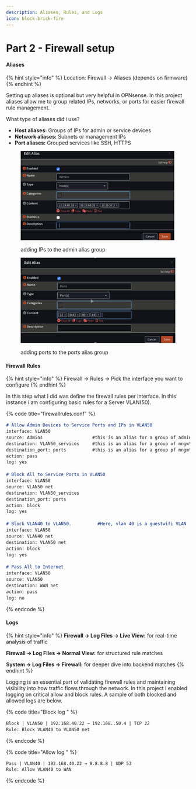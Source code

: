 ```yaml
---
description: Aliases, Rules, and Logs
icon: block-brick-fire
---
```


# Part 2 - Firewall setup

#### Aliases&#x20;

{% hint style="info" %}
Location: Firewall → Aliases (depends on firmware)
{% endhint %}

Setting up aliases is optional but very helpful in OPNsense. In this project aliases allow me to group related IPs, networks, or ports for easier firewall rule management.

What type of aliases did i use?&#x20;

* **Host aliases:** Groups of IPs for admin or service devices
* **Network aliases:** Subnets or management IPs
* **Port aliases:** Grouped services like SSH, HTTPS

<figure><img src="../../../.gitbook/assets/image (15).png" alt="" width="421"><figcaption><p>adding IPs to the admin alias group</p></figcaption></figure>

<figure><img src="../../../.gitbook/assets/image (16).png" alt="" width="435"><figcaption><p>adding ports to the ports alias group</p></figcaption></figure>



#### Firewall Rules

{% hint style="info" %}
Firewall → Rules → Pick the interface you want to configure
{% endhint %}

In this step what I did was define the firewall rules per interface. In this instance i am configuring basic rules for a Server VLAN(50). &#x20;

{% code title="firewallrules.conf" %}
```markdown
# Allow Admin Devices to Service Ports and IPs in VLAN50
interface: VLAN50
source: Admins			         #this is an alias for a group of admins on across all interfaces
destination: VLAN50_services   	 #this is an alias for a group of mngmt ips on VLAN50
destination_port: ports	         #this is an alias for a group pf mngmt ports on VLAN50
action: pass
log: yes

# Block All to Service Ports in VLAN50
interface: VLAN50
source: VLAN50 net
destination: VLAN50_services
destination_port: ports
action: block
log: yes

# Block VLAN40 to VLAN50. 	       #Here, vlan 40 is a guestwifi VLAN
interface: VLAN50
source: VLAN40 net
destination: VLAN50 net
action: block
log: yes

# Pass All to Internet
interface: VLAN50
source: VLAN50
destination: WAN net
action: pass
log: no
```
{% endcode %}





#### Logs

{% hint style="info" %}
**Firewall → Log Files → Live View:** for real-time analysis of traffic

**Firewall → Log Files → Normal View:** for structured rule matches

**System → Log Files → Firewall:** for deeper dive into backend matches
{% endhint %}

Logging is an essential part of validating firewall rules and maintaining visibility into how traffic flows through the network. In this project I enabled logging on critical allow and block rules. A sample of both blocked and allowed logs are below.&#x20;

{% code title="Block log " %}
```markdown
Block | VLAN50 | 192.168.40.22 → 192.168..50.4 | TCP 22
Rule: Block VLAN40 to VLAN50 net

```
{% endcode %}

{% code title="Allow log " %}
```markdown
Pass | VLAN40 | 192.168.40.22 → 8.8.8.8 | UDP 53
Rule: Allow VLAN40 to WAN

```
{% endcode %}

